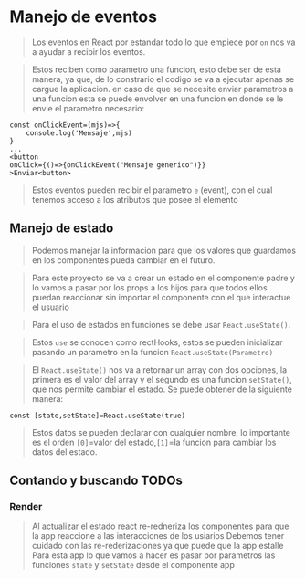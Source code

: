 # Manejo de eventos

> Los eventos en React por estandar todo lo que empiece por `on` nos va a ayudar a recibir los eventos.

> Estos reciben como parametro una funcion, esto debe ser de esta manera, ya que, de lo constrario el codigo se va a ejecutar apenas se cargue la aplicacion.
> en caso de que se necesite enviar parametros a una funcion esta se puede envolver en una funcion en donde se le envie el parametro necesario:

```
const onClickEvent=(mjs)=>{
    console.log('Mensaje',mjs)
}
...
<button
onClick={()=>{onClickEvent("Mensaje generico")}}
>Enviar<button>
```

> Estos eventos pueden recibir el parametro `e` (event), con el cual tenemos acceso a los atributos que posee el elemento

## Manejo de estado

> Podemos manejar la informacion para que los valores que guardamos en los componentes pueda cambiar en el futuro.

> Para este proyecto se va a crear un estado en el componente padre y lo vamos a pasar por los props a los hijos para que todos ellos puedan reaccionar sin importar el componente con el que interactue el usuario

> Para el uso de estados en funciones se debe usar `React.useState()`.

> Estos `use` se conocen como rectHooks, estos se pueden inicializar pasando un parametro en la funcion `React.useState(Parametro)`

> El `React.useState()` nos va a retornar un array con dos opciones, la primera es el valor del array y el segundo es una funcion `setState()`, que nos permite cambiar el estado.
> Se puede obtener de la siguiente manera:

```
const [state,setState]=React.useState(true)

```

> Estos datos se pueden declarar con cualquier nombre, lo importante es el orden `[0]`=valor del estado,`[1]`=la funcion para cambiar los datos del estado.

## Contando y buscando TODOs

### Render

> Al actualizar el estado react re-redneriza los componentes para que la app reaccione a las interacciones de los usiarios
> Debemos tener cuidado con las re-rederizaciones ya que puede que la app estalle
> Para esta app lo que vamos a hacer es pasar por parametros las funciones `state` y `setState` desde el componente app
>